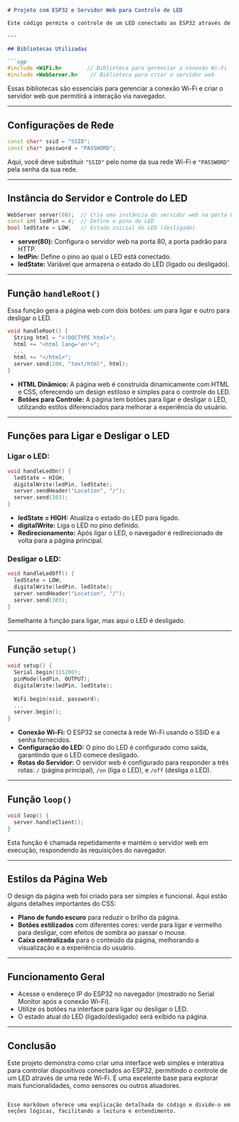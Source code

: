 
```markdown
# Projeto com ESP32 e Servidor Web para Controle de LED

Este código permite o controle de um LED conectado ao ESP32 através de uma página web. O projeto utiliza a biblioteca WiFi para conectar o ESP32 a uma rede Wi-Fi e a biblioteca WebServer para criar uma interface web onde é possível ligar ou desligar o LED remotamente.

---

## Bibliotecas Utilizadas

```cpp
#include <WiFi.h>        // Biblioteca para gerenciar a conexão Wi-Fi
#include <WebServer.h>    // Biblioteca para criar o servidor web
```

Essas bibliotecas são essenciais para gerenciar a conexão Wi-Fi e criar o servidor web que permitirá a interação via navegador.

---

## Configurações de Rede

```cpp
const char* ssid = "SSID";
const char* password = "PASSWORD";
```

Aqui, você deve substituir `"SSID"` pelo nome da sua rede Wi-Fi e `"PASSWORD"` pela senha da sua rede.

---

## Instância do Servidor e Controle do LED

```cpp
WebServer server(80);  // Cria uma instância do servidor web na porta 80
const int ledPin = 4;  // Define o pino do LED
bool ledState = LOW;   // Estado inicial do LED (desligado)
```

- **server(80):** Configura o servidor web na porta 80, a porta padrão para HTTP.
- **ledPin:** Define o pino ao qual o LED está conectado.
- **ledState:** Variável que armazena o estado do LED (ligado ou desligado).

---

## Função `handleRoot()`

Essa função gera a página web com dois botões: um para ligar e outro para desligar o LED.

```cpp
void handleRoot() {
  String html = "<!DOCTYPE html>";
  html += "<html lang='en'>";
  ...
  html += "</html>";
  server.send(200, "text/html", html);
}
```

- **HTML Dinâmico:** A página web é construída dinamicamente com HTML e CSS, oferecendo um design estiloso e simples para o controle do LED.
- **Botões para Controle:** A página tem botões para ligar e desligar o LED, utilizando estilos diferenciados para melhorar a experiência do usuário.

---

## Funções para Ligar e Desligar o LED

### Ligar o LED:

```cpp
void handleLedOn() {
  ledState = HIGH;
  digitalWrite(ledPin, ledState);
  server.sendHeader("Location", "/");
  server.send(303);
}
```

- **ledState = HIGH:** Atualiza o estado do LED para ligado.
- **digitalWrite:** Liga o LED no pino definido.
- **Redirecionamento:** Após ligar o LED, o navegador é redirecionado de volta para a página principal.

### Desligar o LED:

```cpp
void handleLedOff() {
  ledState = LOW;
  digitalWrite(ledPin, ledState);
  server.sendHeader("Location", "/");
  server.send(303);
}
```

Semelhante à função para ligar, mas aqui o LED é desligado.

---

## Função `setup()`

```cpp
void setup() {
  Serial.begin(115200);
  pinMode(ledPin, OUTPUT);
  digitalWrite(ledPin, ledState);
  
  WiFi.begin(ssid, password);
  ...
  server.begin();
}
```

- **Conexão Wi-Fi:** O ESP32 se conecta à rede Wi-Fi usando o SSID e a senha fornecidos.
- **Configuração do LED:** O pino do LED é configurado como saída, garantindo que o LED comece desligado.
- **Rotas do Servidor:** O servidor web é configurado para responder a três rotas: `/` (página principal), `/on` (liga o LED), e `/off` (desliga o LED).

---

## Função `loop()`

```cpp
void loop() {
  server.handleClient();
}
```

Esta função é chamada repetidamente e mantém o servidor web em execução, respondendo às requisições do navegador.

---

## Estilos da Página Web

O design da página web foi criado para ser simples e funcional. Aqui estão alguns detalhes importantes do CSS:

- **Plano de fundo escuro** para reduzir o brilho da página.
- **Botões estilizados** com diferentes cores: verde para ligar e vermelho para desligar, com efeitos de sombra ao passar o mouse.
- **Caixa centralizada** para o conteúdo da página, melhorando a visualização e a experiência do usuário.

---

## Funcionamento Geral

- Acesse o endereço IP do ESP32 no navegador (mostrado no Serial Monitor após a conexão Wi-Fi).
- Utilize os botões na interface para ligar ou desligar o LED.
- O estado atual do LED (ligado/desligado) será exibido na página.

---

## Conclusão

Este projeto demonstra como criar uma interface web simples e interativa para controlar dispositivos conectados ao ESP32, permitindo o controle de um LED através de uma rede Wi-Fi. É uma excelente base para explorar mais funcionalidades, como sensores ou outros atuadores.
```

Esse markdown oferece uma explicação detalhada do código e divide-o em seções lógicas, facilitando a leitura e entendimento.
